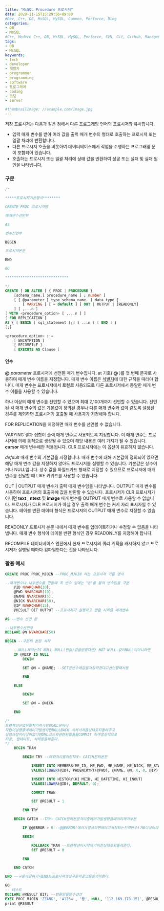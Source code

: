 ```yaml
---
title: "MsSQL Procedure 프로시저"
date: 2020-11-15T15:29:56+09:00
#Dev, C++, DB, MsSQL, MySQL, Common, Perforce, Blog
categories:
- DB
- MsSQL
#C++, Modern C++, DB, MsSQL, MySQL, Perforce, SVN, Git, GitHub, Management, Blog, Hugo, Architecture
tags:
- DB
- MsSQL
keywords:
- tech
- developer
- 개발자
- programmer
- programming
- software
- 프로그래머
- coding
- 코딩
- server

#thumbnailImage: //example.com/image.jpg
---
```


저장 프로시저는 다음과 같은 점에서 다른 프로그래밍 언어의 프로시저와 유사합니다.

- 입력 매개 변수를 받아 여러 값을 출력 매개 변수의 형태로 호출하는 프로시저 또는 일괄 처리에 반환합니다.
- 다른 프로시저 호출을 비롯하여 데이터베이스에서 작업을 수행하는 프로그래밍 문이 포함되어 있습니다.
- 호출하는 프로시저 또는 일괄 처리에 상태 값을 반환하여 성공 또는 실패 및 실패 원인을 나타냅니다.

<!--more-->

### 구문

```sql
/*

*****프로시져기본형식********

CREATE PROC 프로시져명

매개변수선언부

AS

변수선언부

BEGIN

프로시져본문

END

GO

*****************************

*/
CREATE [ OR ALTER ] { PROC | PROCEDURE }
    [schema_name.] procedure_name [ ; number ]
    [ { @parameter [ type_schema_name. ] data_type }
        [ VARYING ] [ = default ] [ OUT | OUTPUT | [READONLY]
    ] [ ,...n ]
[ WITH <procedure_option> [ ,...n ] ]
[ FOR REPLICATION ]
AS { [ BEGIN ] sql_statement [;] [ ...n ] [ END ] }
[;]

<procedure_option> ::=
    [ ENCRYPTION ]
    [ RECOMPILE ]
    [ EXECUTE AS Clause ]
```


#### 인수

**@** *parameter* 프로시저에 선언된 매개 변수입니다. at 기호( **@** )를 첫 번째 문자로 사용하여 매개 변수 이름을 지정합니다. 매개 변수 이름은 [식별자](https://docs.microsoft.com/ko-kr/sql/relational-databases/databases/database-identifiers?view=sql-server-ver15)에 대한 규칙을 따라야 합니다. 매개 변수는 프로시저에서 로컬로 사용되므로 다른 프로시저에서 동일한 매개 변수 이름을 사용할 수 있습니다.

하나 이상의 매개 변수를 선언할 수 있으며 최대 2,100개까지 선언할 수 있습니다. 선언된 각 매개 변수의 값은 기본값이 정의된 경우나 다른 매개 변수와 값이 같도록 설정된 경우를 제외하면 프로시저가 호출될 때 사용자가 지정해야 합니다.

FOR REPLICATION을 지정하면 매개 변수를 선언할 수 없습니다.

VARYING 결과 집합이 출력 매개 변수로 사용되도록 지정합니다. 이 매개 변수는 프로시저에 의해 동적으로 생성될 수 있으며 해당 내용은 여러 가지가 될 수 있습니다. **cursor** 매개 변수에만 적용됩니다. CLR 프로시저에는 이 옵션이 유효하지 않습니다.

*default* 매개 변수의 기본값을 지정합니다. 매개 변수에 대해 기본값이 정의되어 있으면 해당 매개 변수 값을 지정하지 않아도 프로시저를 실행할 수 있습니다. 기본값은 상수이거나 NULL입니다. 상수 값을 와일드카드 형태로 지정할 수 있으므로 프로시저에 매개 변수를 전달할 때 LIKE 키워드를 사용할 수 있습니다.

OUT | OUTPUT 매개 변수가 출력 매개 변수임을 나타냅니다. OUTPUT 매개 변수를 사용하여 프로시저의 호출자에 값을 반환할 수 있습니다. 프로시저가 CLR 프로시저가 아니면 **text** , **ntext** 및 **image** 매개 변수를 OUTPUT 매개 변수로 사용할 수 없습니다. 프로시저가 CLR 프로시저가 아닐 경우 출력 매개 변수는 커서 자리 표시자일 수 있습니다. 테이블 반환 데이터 형식은 프로시저의 OUTPUT 매개 변수로 지정할 수 없습니다.

READONLY 프로시저 본문 내에서 매개 변수를 업데이트하거나 수정할 수 없음을 나타냅니다. 매개 변수 형식이 테이블 반환 형식인 경우 READONLY를 지정해야 합니다.

RECOMPILE 데이터베이스 엔진에서 현재 프로시저의 쿼리 계획을 캐시하지 않고 프로시저가 실행될 때마다 컴파일한다는 것을 나타냅니다.



### 활용 예시

```sql
CREATE PROC PROC_MJOIN --PROC_MJOIN 라는 프로시저 이름 명시

--매개변수나 내부변수를 만들때 꼭 변수 앞에는 "@"를 붙여 변수임을 구분
    @ID NVARCHAR(10),
    @PWD NVARCHAR(10),
    @NAME NVARCHAR(5),
    @NICK NVARCHAR(50),
    @IP NVARCHAR(15),
    @RESULT BIT OUTPUT --프로시저가 실행하고 반환 시켜줄 매개변수

AS --변수 선언 끝

--내부변수선언부
DECLARE @N NVARCHAR(50)

BEGIN --구문의 본문 시작

	--NULL체크는IS NULL-NULL(빈값)값을받았다면/ NOT NULL-값이NULL이아니라면
    IF @NICK IS NULL
        BEGIN

        SET @N = @NAME; --SET은변수에값을저장하겠다고선언할때사용

        END

    ELSE

        BEGIN

        SET @N = @NICK

    END

/*
트랜젝션은업무를처리하기위한SQL문이다
작업이실행중에에러가발생하면ROLLBACK 시켜서처음상태로되돌려주고
실행과정이이상이없다면DML코드와관련된일들을COMMIT 하여정상적으로
저장, 업데이트, 삭제등을해준다.
*/
    BEGIN TRAN

        BEGIN TRY --예외처리를위한TRY~ CATCH문의본문

            INSERT INTO MEMBERS(ME_ID, ME_PWD, ME_NAME, ME_NICK, ME_STATE, ME_INOUT, ME_IP)
            VALUES(LOWER(@ID), PWDENCRYPT(@PWD), @NAME, @N, 0, 0, @IP);

            INSERT INTO HISTORY(HI_MEID, HI_DATETIME, HI_INOUT)
            VALUES(LOWER(@ID), DEFAULT, 0);

            COMMIT TRAN

            SET @RESULT = 1

        END TRY

    BEGIN CATCH --TRY~ CATCH문에본문처리중에러가발생했을때처리해야부분

        IF @@ERROR > 0 --@@ERROR(에러가발생하면에러가저장되는전역변수)가0이상이라면에러가발생했다는의미

        BEGIN

            ROLLBACK TRAN --트랜잭션이시작되기이전상태로되돌려준다.
            SET @RESULT = 0

        END

    END CATCH

END --구문의끝여기서END는프로시져생성구문이끝났음을의미한다.

GO
-- 테스트
DECLARE @RESULT BIT; --반환받을변수선언
EXEC PROC_MJOIN 'ZZANG', 'A1234', '짱', NULL, '112.169.178.151', @RESULT OUTPUT
print @RESULT
```